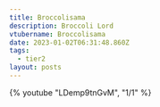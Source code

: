 ```yaml
---
title: Broccolisama
description: Broccoli Lord
vtubername: Broccolisama
date: 2023-01-02T06:31:48.860Z
tags:
  - tier2
layout: posts
---
```

{% youtube "LDemp9tnGvM", "1/1" %}